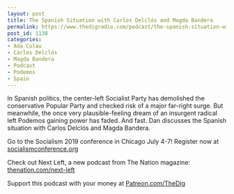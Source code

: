```yaml
---
layout: post
title: The Spanish Situation with Carlos Delclós and Magda Bandera
permalink: https://www.thedigradio.com/podcast/the-spanish-situation-with-carlos-delclos-and-magda-bandera/index.html
post_id: 1138
categories: 
- Ada Colau
- Carlos Delclós
- Magda Bandera
- Podcast
- Podemos
- Spain
---
```


In Spanish politics, the center-left Socialist Party has demolished the conservative Popular Party and checked risk of a major far-right surge. But meanwhile, the once very plausible-feeling dream of an insurgent radical left Podemos gaining power has faded. And fast. Dan discusses the Spanish situation with Carlos Delclós and Magda Bandera.

Go to the Socialism 2019 conference in Chicago July 4-7! Register now at 
[socialismconference.org](http://socialismconference.org)

Check out Next Left, a new podcast from The Nation magazine: 
[thenation.com/next-left](http://thenation.com/next-left)

Support this podcast with your money at 
[Patreon.com/TheDig](http://Patreon.com/TheDig)